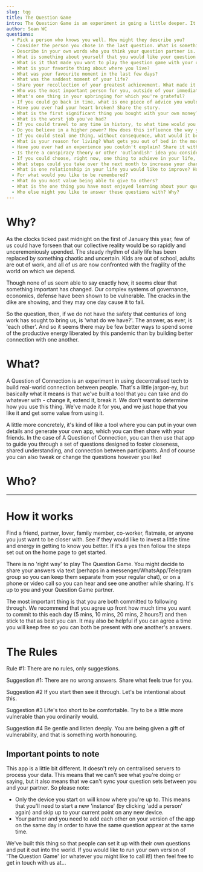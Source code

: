 ```yaml
---
slug: tqg
title: The Question Game
intro: The Question Game is an experiment in going a little deeper. It takes a set of 28 questions, designed to move you and your question partner beyond small talk, and presents them to you over 28 days. If you give it time, commitment, and courage, it will give you a more genuine connection.
author: Sean WC
questions:
  - Pick a person who knows you well. How might they describe you?
  - Consider the person you chose in the last question. What is something you admire about them?
  - Describe in your own words who you think your question partner is.
  - What is something about yourself that you would like your question partner to know?
  - What is it that made you want to play the question game with your question partner?
  - What is your favorite thing about where you live?
  - What was your favourite moment in the last few days?
  - What was the saddest moment of your life?
  - Share your recollection of your greatest achievement. What made it so meaningful?
  - Who was the most important person for you, outside of your immediate family, growing up?
  - What's one thing in your upbringing for which you're grateful?
  - If you could go back in time, what is one piece of advice you would give your younger self?
  - Have you ever had your heart broken? Share the story.
  - What is the first significant thing you bought with your own money?
  - What is the worst job you've had?
  - If you could travel to any time in history, to what time would you travel and why?
  - Do you believe in a higher power? How does this influence the way you live?
  - If you could steal one thing, without consequence, what would it be?
  - What is your reason for living? What gets you out of bed in the morning?
  - Have you ever had an experience you couldn't explain? Share it with your partner (try to refrain from seeking to explain your partner's experience unless invited to do so).
  - Is there a conspiracy theory or other 'outlandish' idea you consider credible? Why?
  - If you could choose, right now, one thing to achieve in your life, what would it be and why?
  - What steps could you take over the next month to increase your chances of bringing that goal into reality? Talk with your partner about how they might support you in this.
  - What is one relationship in your life you would like to improve? How would you like it to change?
  - For what would you like to be remembered?
  - What do you most value being able to give to others?
  - What is the one thing you have most enjoyed learning about your questions partner? What is the one thing you have most enjoyed sharing?
  - Who else might you like to answer these questions with? Why?
---
```


# Why?

As the clocks ticked past midnight on the first of January this year, few of us could have forseen that our collective reality would be so rapidly and unceremoniously upended. The steady rhythm of daily life has been replaced by something chaotic and uncertain. Kids are out of school, adults are out of work, and all of us are now confronted with the fragility of the world on which we depend.

Though none of us seem able to say exactly how, it seems clear that something important has changed. Our complex systems of governance, economics, defense have been shown to be vulnerable. The cracks in the dike are showing, and they may one day cause it to fail.

So the question, then, if we do not have the safety that centuries of long work has sought to bring us, is 'what do we have?'. The answer, as ever, is 'each other'. And so it seems there may be few better ways to spend some of the productive energy liberated by this pandemic than by building better connection with one another.

# What?

A Question of Connection is an experiment in using decentralised tech to build real-world connection between people. That's a little jargon-ey, but basically what it means is that we've built a tool that you can take and do whatever with - change it, extend it, break it. We don't want to determine how you use this thing. We've made it for you, and we just hope that you like it and get some value from using it.

A little more concretely, it's kind of like a tool where you can put in your own details and generate your own app, which you can then share with your friends. In the case of A Question of Connection, you can then use that app to guide you through a set of questions designed to foster closeness, shared understanding, and connection between participants. And of course you can also tweak or change the questions however you like!

# Who?

---

# How it works

Find a friend, partner, lover, family member, co-worker, flatmate, or anyone you just want to be closer with. See if they would like to invest a little time and energy in getting to know you better. If it's a yes then follow the steps set out on the home page to get started.

There is no 'right way' to play The Question Game. You might decide to share your answers via text (perhaps in a messenger/WhatsApp/Telegram group so you can keep them separate from your regular chat), or on a phone or video call so you can hear and see one another while sharing. It's up to you and your Question Game partner.

The most important thing is that you are both committed to following through. We recommend that you agree up front how much time you want to commit to this each day (5 mins, 10 mins, 20 mins, 2 hours?) and then stick to that as best you can. It may also be helpful if you can agree a time you will keep free so you can both be present with one another's answers.

# The Rules

Rule #1:
There are no rules, only suggestions.

Suggestion #1:
There are no wrong answers. Share what feels true for you.

Suggestion #2
If you start then see it through. Let's be intentional about this.

Suggestion #3
Life's too short to be comfortable. Try to be a little more vulnerable than you ordinarily would.

Suggestion #4
Be gentle and listen deeply. You are being given a gift of vulnerability, and that is something worth honouring.

## Important points to note

This app is a little bit different. It doesn't rely on centralised servers to process your data. This means that we can't see what you're doing or saying, but it also means that we can't sync your question sets between you and your partner. So please note:

- Only the device you start on will know where you're up to. This means that you'll need to start a new 'instance' (by clicking 'add a person' again) and skip up to your current point on any new device.
- Your partner and you need to add each other on your version of the app on the same day in order to have the same question appear at the same time.

We've built this thing so that people can set it up with their own questions and put it out into the world. If you would like to run your own version of 'The Question Game' (or whatever you might like to call it!) then feel free to get in touch with us at...
